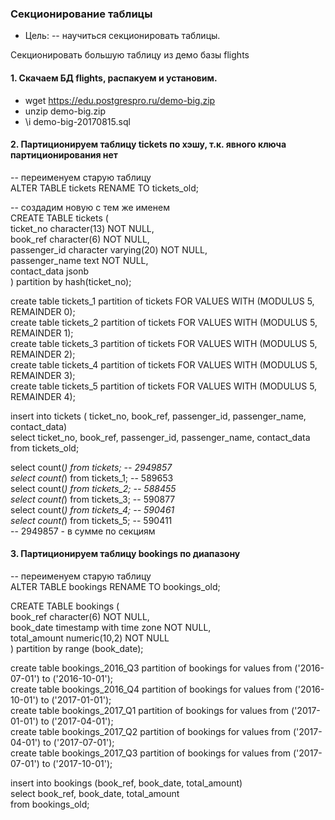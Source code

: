 ### Секционирование таблицы

- Цель:
-- научиться секционировать таблицы.

Секционировать большую таблицу из демо базы flights

#### 1. Скачаем БД flights, распакуем и установим.

- wget https://edu.postgrespro.ru/demo-big.zip  
- unzip demo-big.zip
- \i demo-big-20170815.sql

#### 2. Партиционируем таблицу tickets по хэшу, т.к. явного ключа партиционирования нет

-- переименуем старую таблицу  
ALTER TABLE tickets RENAME TO tickets_old;  

-- создадим новую с тем же именем  
CREATE TABLE tickets (  
    ticket_no character(13) NOT NULL,  
    book_ref character(6) NOT NULL,  
    passenger_id character varying(20) NOT NULL,  
    passenger_name text NOT NULL,  
    contact_data jsonb  
) partition by hash(ticket_no);   

create table tickets_1 partition of tickets FOR VALUES WITH (MODULUS 5, REMAINDER 0);  
create table tickets_2 partition of tickets FOR VALUES WITH (MODULUS 5, REMAINDER 1);  
create table tickets_3 partition of tickets FOR VALUES WITH (MODULUS 5, REMAINDER 2);  
create table tickets_4 partition of tickets FOR VALUES WITH (MODULUS 5, REMAINDER 3);  
create table tickets_5 partition of tickets FOR VALUES WITH (MODULUS 5, REMAINDER 4);  

insert into tickets ( ticket_no, book_ref, passenger_id, passenger_name, contact_data)  
select  ticket_no, book_ref, passenger_id, passenger_name, contact_data  
from tickets_old;

select count(*) from tickets; -- 2949857  
select count(*) from tickets_1; -- 589653  
select count(*) from tickets_2; -- 588455  
select count(*) from tickets_3; -- 590877  
select count(*) from tickets_4; -- 590461  
select count(*) from tickets_5; -- 590411  
-- 2949857 - в сумме по секциям  

#### 3. Партиционируем таблицу bookings по диапазону  

-- переименуем старую таблицу  
ALTER TABLE bookings RENAME TO bookings_old;  

CREATE TABLE bookings (  
    book_ref character(6) NOT NULL,  
    book_date timestamp with time zone NOT NULL,  
    total_amount numeric(10,2) NOT NULL  
) partition by range (book_date);  

create table bookings_2016_Q3 partition of bookings for values from ('2016-07-01') to ('2016-10-01');  
create table bookings_2016_Q4 partition of bookings for values from ('2016-10-01') to ('2017-01-01');  
create table bookings_2017_Q1 partition of bookings for values from ('2017-01-01') to ('2017-04-01');  
create table bookings_2017_Q2 partition of bookings for values from ('2017-04-01') to ('2017-07-01');  
create table bookings_2017_Q3 partition of bookings for values from ('2017-07-01') to ('2017-10-01');  

insert into bookings (book_ref, book_date, total_amount)  
select book_ref, book_date, total_amount  
from bookings_old;  
 
